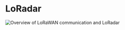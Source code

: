 # LoRadar

![Overview of LoRaWAN communication and LoRadar](https://drive.google.com/uc?export=view&id=1_DZtQ1pf7xVO5VPIY57kWERC9kML--kG)
